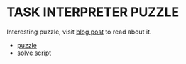 # TASK INTERPRETER PUZZLE

Interesting puzzle, visit [blog post](https://blog.th3-gr00t.tk/blog/notes/2022-06-21-puzzle/) to read about it.

- [puzzle](./task_interpreter.py)
- [solve script](./solve.py)

